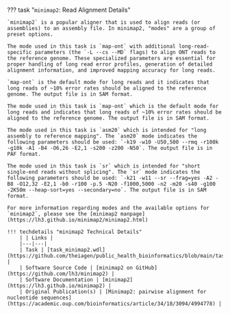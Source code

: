 <!-- if: long_read_flags|only_map_ont -->
??? task "`minimap2`: Read Alignment Details"
<!-- endif -->

    `minimap2` is a popular aligner that is used to align reads (or assemblies) to an assembly file. In minimap2, "modes" are a group of preset options.

<!-- if: long_read_flags -->
    The mode used in this task is `map-ont` with additional long-read-specific parameters (the `-L --cs --MD` flags) to align ONT reads to the reference genome. These specialized parameters are essential for proper handling of long read error profiles, generation of detailed alignment information, and improved mapping accuracy for long reads.

    `map-ont` is the default mode for long reads and it indicates that long reads of ~10% error rates should be aligned to the reference genome. The output file is in SAM format.
<!-- endif -->

<!-- if: only_map_ont -->
    The mode used in this task is `map-ont` which is the default mode for long reads and indicates that long reads of ~10% error rates should be aligned to the reference genome. The output file is in SAM format.
<!-- endif -->

<!-- if: asm20_mode -->
    The mode used in this task is `asm20` which is intended for "long assembly to reference mapping". The `asm20` mode indicates the following parameters should be used: `-k19 -w10 -U50,500 --rmq -r100k -g10k -A1 -B4 -O6,26 -E2,1 -s200 -z200 -N50`. The output file is in PAF format.
<!-- endif -->

<!-- if: sr_mode -->
    The mode used in this task is `sr` which is intended for "short single-end reads without splicing". The `sr` mode indicates the following parameters should be used: `-k21 -w11 --sr --frag=yes -A2 -B8 -O12,32 -E2,1 -b0 -r100 -p.5 -N20 -f1000,5000 -n2 -m20 -s40 -g100 -2K50m --heap-sort=yes --secondary=no`. The output file is in SAM format.
<!-- endif -->

    For more information regarding modes and the available options for `minimap2`, please see the [minimap2 manpage](https://lh3.github.io/minimap2/minimap2.html)

    !!! techdetails "minimap2 Technical Details"
        | | Links |
        |---|---|
        | Task | [task_minimap2.wdl](https://github.com/theiagen/public_health_bioinformatics/blob/main/tasks/alignment/task_minimap2.wdl) |
        | Software Source Code | [minimap2 on GitHub](https://github.com/lh3/minimap2) |
        | Software Documentation | [minimap2](https://lh3.github.io/minimap2) |
        | Original Publication(s) | [Minimap2: pairwise alignment for nucleotide sequences](https://academic.oup.com/bioinformatics/article/34/18/3094/4994778) |
